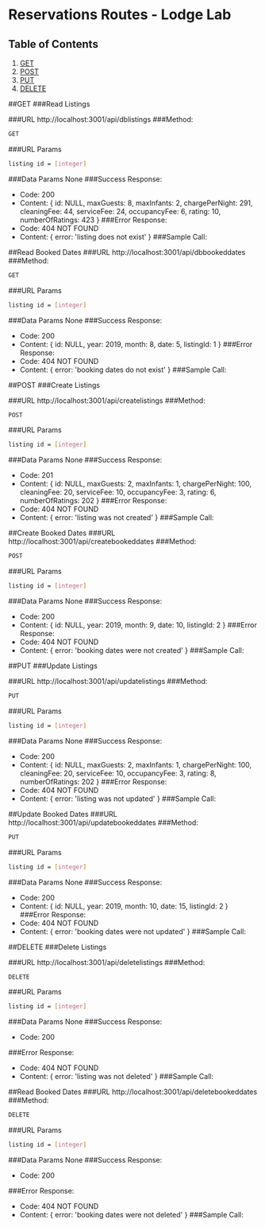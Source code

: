 # Reservations Routes - Lodge Lab


## Table of Contents

1. [GET](#GET)
2. [POST](#POST)
3. [PUT](#PUT)
4. [DELETE](#DELETE)

##GET
 ###Read Listings 

 ###URL
 http://localhost:3001/api/dblistings
 ###Method: 
 ```sh
 GET
 ```
 ###URL Params
 ```sh
 listing id = [integer]
 ```
 ###Data Params
 None
 ###Success Response:
 - Code: 200
 - Content: {
     id: NULL,
     maxGuests: 8,
     maxInfants: 2, 
     chargePerNight: 291, 
     cleaningFee: 44,
     serviceFee: 24,
     occupancyFee: 6,
     rating: 10,
     numberOfRatings: 423
 }
 ###Error Response: 
 - Code: 404 NOT FOUND
 - Content: { error: 'listing does not exist' }
 ###Sample Call: 


##Read Booked Dates 
 ###URL
 http://localhost:3001/api/dbbookeddates
 ###Method: 
 ```sh
 GET
 ```
 ###URL Params
 ```sh
 listing id = [integer]
 ```
 ###Data Params
 None
 ###Success Response:
 - Code: 200
 - Content: {
     id: NULL,
     year: 2019,
     month: 8,
     date: 5,
     listingId: 1
 }
 ###Error Response: 
 - Code: 404 NOT FOUND
 - Content: { error: 'booking dates do not exist' }
 ###Sample Call: 


##POST
 ###Create Listings 
 
 ###URL
 http://localhost:3001/api/createlistings
 ###Method: 
 ```sh
 POST
 ```
 ###URL Params
 ```sh
 listing id = [integer]
 ```
 ###Data Params
 None
 ###Success Response:
 - Code: 201
 - Content: {
     id: NULL,
     maxGuests: 2,
     maxInfants: 1, 
     chargePerNight: 100, 
     cleaningFee: 20,
     serviceFee: 10,
     occupancyFee: 3,
     rating: 6,
     numberOfRatings: 202
 }
 ###Error Response: 
 - Code: 404 NOT FOUND
 - Content: { error: 'listing was not created' }
 ###Sample Call: 


##Create Booked Dates 
 ###URL
 http://localhost:3001/api/createbookeddates
 ###Method: 
 ```sh
 POST
 ```
 ###URL Params
 ```sh
 listing id = [integer]
 ```
 ###Data Params
 None
 ###Success Response:
 - Code: 200
 - Content: {
     id: NULL,
     year: 2019,
     month: 9,
     date: 10,
     listingId: 2
 }
 ###Error Response: 
 - Code: 404 NOT FOUND
 - Content: { error: 'booking dates were not created' }
 ###Sample Call: 


 ##PUT
 ###Update Listings 

 ###URL
 http://localhost:3001/api/updatelistings
 ###Method: 
 ```sh
 PUT
 ```
 ###URL Params
 ```sh
 listing id = [integer]
 ```
 ###Data Params
 None
 ###Success Response:
 - Code: 200
 - Content: {
     id: NULL,
     maxGuests: 2,
     maxInfants: 1, 
     chargePerNight: 100, 
     cleaningFee: 20,
     serviceFee: 10,
     occupancyFee: 3,
     rating: 8,
     numberOfRatings: 202
 }
 ###Error Response: 
 - Code: 404 NOT FOUND
 - Content: { error: 'listing was not updated' }
 ###Sample Call: 


 ##Update Booked Dates 
 ###URL
 http://localhost:3001/api/updatebookeddates
 ###Method: 
 ```sh
 PUT
 ```
 ###URL Params
 ```sh
 listing id = [integer]
 ```
 ###Data Params
 None
 ###Success Response:
 - Code: 200
 - Content: {
     id: NULL,
     year: 2019,
     month: 10,
     date: 15,
     listingId: 2
 }
 ###Error Response: 
 - Code: 404 NOT FOUND
 - Content: { error: 'booking dates were not updated' }
 ###Sample Call: 


 ##DELETE
 ###Delete Listings 

 ###URL
 http://localhost:3001/api/deletelistings
 ###Method: 
 ```sh
 DELETE
 ```
 ###URL Params
 ```sh
 listing id = [integer]
 ```
 ###Data Params
 None
 ###Success Response:
 - Code: 200

 ###Error Response: 
 - Code: 404 NOT FOUND
 - Content: { error: 'listing was not deleted' }
 ###Sample Call: 


##Read Booked Dates 
 ###URL
 http://localhost:3001/api/deletebookeddates
 ###Method: 
 ```sh
 DELETE
 ```
 ###URL Params
 ```sh
 listing id = [integer]
 ```
 ###Data Params
 None
 ###Success Response:
 - Code: 200

 ###Error Response: 
 - Code: 404 NOT FOUND
 - Content: { error: 'booking dates were not deleted' }
 ###Sample Call: 

